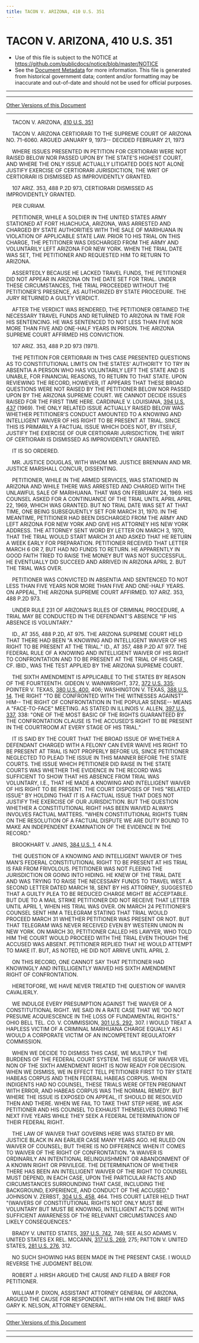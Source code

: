 ```yaml
---
title: TACON V. ARIZONA, 410 U.S. 351
---
```


# TACON V. ARIZONA, 410 U.S. 351

* Use of this file is subject to the NOTICE at https://github.com/publicdocs/notice/blob/master/NOTICE
* See the [Document Metadata](../../../index.md) for more information.
  This file is generated from historical government data; content and/or formatting may be inaccurate and out-of-date and should not be used for official purposes.

----------
----------

[Other Versions of this Document](https://publicdocs.github.io/go/links?ns=uslm-x&ref=%2Fus%2Fcourts%2Fscotus%2FusReporter%2F410%2F351)

----------

    TACON V. ARIZONA, [410 U.S. 351][/us/courts/scotus/usReporter/410/351]

    TACON V. ARIZONA CERTIORARI TO THE SUPREME COURT OF ARIZONA NO. 71-6060.  ARGUED JANUARY 9, 1973-- DECIDED FEBRUARY 21, 1973

    WHERE ISSUES PRESENTED IN PETITION FOR CERTIORARI WERE NOT RAISED BELOW NOR PASSED UPON BY THE STATE'S HIGHEST COURT, AND WHERE THE ONLY ISSUE ACTUALLY LITIGATED DOES NOT ALONE JUSTIFY EXERCISE OF CERTIORARI JURISDICTION, THE WRIT OF CERTIORARI IS DISMISSED AS IMPROVIDENTLY GRANTED.

    107 ARIZ. 353, 488 P.2D 973, CERTIORARI DISMISSED AS IMPROVIDENTLY GRANTED.

    PER CURIAM.

    PETITIONER, WHILE A SOLDIER IN THE UNITED STATES ARMY STATIONED AT FORT HUACHUCA, ARIZONA, WAS ARRESTED AND CHARGED BY STATE AUTHORITIES WITH THE SALE OF MARIHUANA IN VIOLATION OF APPLICABLE STATE LAW.  PRIOR TO HIS TRIAL ON THIS CHARGE, THE PETITIONER WAS DISCHARGED FROM THE ARMY AND VOLUNTARILY LEFT ARIZONA FOR NEW YORK.  WHEN THE TRIAL DATE WAS SET, THE PETITIONER AND REQUESTED HIM TO RETURN TO ARIZONA.

    ASSERTEDLY BECAUSE HE LACKED TRAVEL FUNDS, THE PETITIONER DID NOT APPEAR IN ARIZONA ON THE DATE SET FOR TRIAL.  UNDER THESE CIRCUMSTANCES, THE TRIAL PROCEEDED WITHOUT THE PETITIONER'S PRESENCE, AS AUTHORIZED BY STATE PROCEDURE.  THE JURY RETURNED A GUILTY VERDICT.

    AFTER THE VERDICT WAS RENDERED, THE PETITIONER OBTAINED THE NECESSARY TRAVEL FUNDS AND RETURNED TO ARIZONA IN TIME FOR HIS SENTENCING.  HE WAS SENTENCED TO NOT LESS THAN FIVE NOR MORE THAN FIVE AND ONE-HALF YEARS IN PRISON.  THE ARIZONA SUPREME COURT AFFIRMED HIS CONVICTION.

    107 ARIZ. 353, 488 P.2D 973 (1971).

    THE PETITION FOR CERTIORARI IN THIS CASE PRESENTED QUESTIONS AS TO CONSTITUTIONAL LIMITS ON THE STATES' AUTHORITY TO TRY IN ABSENTIA A PERSON WHO HAS VOLUNTARILY LEFT THE STATE AND IS UNABLE, FOR FINANCIAL REASONS, TO RETURN TO THAT STATE.  UPON REVIEWING THE RECORD, HOWEVER, IT APPEARS THAT THESE BROAD QUESTIONS WERE NOT RAISED BY THE PETITIONER BELOW NOR PASSED UPON BY THE ARIZONA SUPREME COURT.  WE CANNOT DECIDE ISSUES RAISED FOR THE FIRST TIME HERE.  CARDINALE V. LOUISIANA, [394 U.S. 437][/us/courts/scotus/usReporter/394/437] (1969).  THE ONLY RELATED ISSUE ACTUALLY RAISED BELOW WAS WHETHER PETITIONER'S CONDUCT AMOUNTED TO A KNOWING AND INTELLIGENT WAIVER OF HIS RIGHT TO BE PRESENT AT TRIAL.  SINCE THIS IS PRIMARILY A FACTUAL ISSUE WHICH DOES NOT, BY ITSELF, JUSTIFY THE EXERCISE OF OUR CERTIORARI JURISDICTION, THE WRIT OF CERTIORARI IS DISMISSED AS IMPROVIDENTLY GRANTED.

    IT IS SO ORDERED.

    MR. JUSTICE DOUGLAS, WITH WHOM MR. JUSTICE BRENNAN AND MR. JUSTICE MARSHALL CONCUR, DISSENTING.

    PETITIONER, WHILE IN THE ARMED SERVICES, WAS STATIONED IN ARIZONA AND WHILE THERE WAS ARRESTED AND CHARGED WITH THE UNLAWFUL SALE OF MARIHUANA.  THAT WAS ON FEBRUARY 24, 1969.  HIS COUNSEL ASKED FOR A CONTINUANCE OF THE TRIAL UNTIL APRIL APRIL 22, 1969, WHICH WAS GRANTED.  BUT NO TRIAL DATE WAS SET AT THAT TIME, ONE BEING SUBSEQUENTLY SET FOR MARCH 31, 1970.  IN THE MEANTIME, PETITIONER HAD BEEN DISCHARGED FROM THE ARMY AND LEFT ARIZONA FOR NEW YORK AND GIVE HIS ATTORNEY HIS NEW YORK ADDRESS.  THE ATTORNEY SENT WORD BY LETTER ON MARCH 3, 1970, THAT THE TRIAL WOULD START MARCH 31 AND ASKED THAT HE RETURN A WEEK EARLY FOR PREPARATION.  PETITIONER RECEIVED THAT LETTER MARCH 6 OR 7, BUT HAD NO FUNDS TO RETURN.  HE APPARENTLY IN GOOD FAITH TRIED TO RAISE THE MONEY BUT WAS NOT SUCCESSFUL.  HE EVENTUALLY DID SUCCEED AND ARRIVED IN ARIZONA APRIL 2.  BUT THE TRIAL WAS OVER.

    PETITIONER WAS CONVICTED IN ABSENTIA AND SENTENCED TO NOT LESS THAN FIVE YEARS NOR MORE THAN FIVE AND ONE-HALF YEARS.  ON APPEAL, THE ARIZONA SUPREME COURT AFFIRMED.  107 ARIZ. 353, 488 P.2D 973.

    UNDER RULE 231 OF ARIZONA'S RULES OF CRIMINAL PROCEDURE, A TRIAL MAY BE CONDUCTED IN THE DEFENDANT'S ABSENCE "IF HIS ABSENCE IS VOLUNTARY."

    ID., AT 355, 488 P.2D, AT 975.  THE ARIZONA SUPREME COURT HELD THAT THERE HAD BEEN "A KNOWING AND INTELLIGENT WAIVER OF HIS RIGHT TO BE PRESENT AT THE TRIAL."  ID., AT 357, 488 P.2D AT 977.  THE FEDERAL RULE OF A KNOWING AND INTELLIGENT WAIVER OF HIS RIGHT TO CONFRONTATION AND TO BE PRESENT AT THE TRIAL OF HIS CASE, CF. IBID., WAS THE TEST APPLIED BY THE ARIZONA SUPREME COURT.

    THE SIXTH AMENDMENT IS APPLICABLE TO THE STATES BY REASON OF THE FOURTEENTH.  GIDEON V. WAINWRIGHT, 372, [372 U.S. 335][/us/courts/scotus/usReporter/372/335]; POINTER V. TEXAS, [380 U.S. 400][/us/courts/scotus/usReporter/380/400], 406; WASHINGTON V. TEXAS, [388 U.S. 14][/us/courts/scotus/usReporter/388/14].  THE RIGHT "TO BE CONFRONTED WITH THE WITNESSES AGAINST" HIM-- THE RIGHT OF CONFRONTATION IN THE POPULAR SENSE-- MEANS A "FACE-TO-FACE" MEETING.  AS STATED IN ILLINOIS V. ALLEN, [397 U.S. 337][/us/courts/scotus/usReporter/397/337], 338:  "ONE OF THE MOST BASIC OF THE RIGHTS GUARANTEED BY THE CONFRONTATION CLAUSE IS THE ACCUSED'S RIGHT TO BE PRESENT IN THE COURTROOM AT EVERY STAGE OF HIS TRIAL."

    IT IS SAID BY THE COURT THAT THE BROAD ISSUE OF WHETHER A DEFENDANT CHARGED WITH A FELONY CAN EVER WAIVE HIS RIGHT TO BE PRESENT AT TRIAL IS NOT PROPERLY BEFORE US, SINCE PETITIONER NEGLECTED TO PLEAD THE ISSUE IN THIS MANNER BEFORE THE STATE COURTS.  THE ISSUE WHICH PETITIONER DID RAISE IN THE STATE COURTS WAS WHETHER THE EVIDENCE IN THE RECORD WAS SUFFICIENT TO SHOW THAT HIS ABSENCE FROM TRIAL WAS VOLUNTARY, I.E., THAT HE MADE A KNOWING AND INTELLIGENT WAIVER OF HIS RIGHT TO BE PRESENT.  THE COURT DISPOSES OF THIS "RELATED ISSUE" BY HOLDING THAT IT IS A FACTUAL ISSUE THAT DOES NOT JUSTIFY THE EXERCISE OF OUR JURISDICTION.  BUT THE QUESTION WHETHER A CONSTITUTIONAL RIGHT HAS BEEN WAIVED ALWAYS INVOLVES FACTUAL MATTERS.  "WHEN CONSTITUTIONAL RIGHTS TURN ON THE RESOLUTION OF A FACTUAL DISPUTE WE ARE DUTY BOUND TO MAKE AN INDEPENDENT EXAMINATION OF THE EVIDENCE IN THE RECORD."

    BROOKHART V. JANIS, [384 U.S. 1][/us/courts/scotus/usReporter/384/1], 4 N.4.

    THE QUESTION OF A KNOWING AND INTELLIGENT WAIVER OF THIS MAN'S FEDERAL CONSTITUTIONAL RIGHT TO BE PRESENT AT HIS TRIAL IS FAR FROM FRIVOLOUS.  PETITIONER WAS NOT FLEEING THE JURISDICTION OR GOING INTO HIDING.  HE KNEW OF THE TRIAL DATE AND WAS TRYING TO RAISE THE NECESSARY FUNDS TO TRAVEL WEST.  A SECOND LETTER DATED MARCH 18, SENT BY HIS ATTORNEY, SUGGESTED THAT A GUILTY PLEA TO BE REDUCED CHARGE MIGHT BE ACCEPTABLE.  BUT DUE TO A MAIL STRIKE PETITIONER DID NOT RECEIVE THAT LETTER UNTIL APRIL 1, WHEN HIS TRIAL WAS OVER.  ON MARCH 24 PETITIONER'S COUNSEL SENT HIM A TELEGRAM STATING THAT TRIAL WOULD PROCEED MARCH 31 WHETHER PETITIONER WAS PRESENT OR NOT.  BUT THAT TELEGRAM WAS NEVER RECEIVED EVEN BY WESTERN UNION IN NEW YORK.  ON MARCH 30, PETITIONER CALLED HIS LAWYER, WHO TOLD HIM THE COURT WOULD PROCEED WITH THE TRIAL EVEN THOUGH THE ACCUSED WAS ABSENT.  PETITIONER REPLIED THAT HE WOULD ATTEMPT TO MAKE IT.  BUT, AS NOTED, HE DID NOT ARRIVE UNTIL APRIL 2.

    ON THIS RECORD, ONE CANNOT SAY THAT PETITIONER HAD KNOWINGLY AND INTELLIGENTLY WAIVED HIS SIXTH AMENDMENT RIGHT OF CONFRONTATION.

    HERETOFORE, WE HAVE NEVER TREATED THE QUESTION OF WAIVER CAVALIERLY.

    WE INDULGE EVERY PRESUMPTION AGAINST THE WAIVER OF A CONSTITUTIONAL RIGHT.  WE SAID IN A RATE CASE THAT WE "DO NOT PRESUME ACQUIESCENCE IN THE LOSS OF FUNDAMENTAL RIGHTS."  OHIO BELL TEL. CO. V. COMMISSION, [301 U.S. 292][/us/courts/scotus/usReporter/301/292], 307.  I WOULD TREAT A HAPLESS VICTIM OF A CRIMINAL MARIHUANA CHARGE EQUALLY AS I WOULD A CORPORATE VICTIM OF AN INCOMPETENT REGULATORY COMMISSION.

    WHEN WE DECIDE TO DISMISS THIS CASE, WE MULTIPLY THE BURDENS OF THE FEDERAL COURT SYSTEM.  THE ISSUE OF WAIVER VEL NON OF THE SIXTH AMENDMENT RIGHT IS NOW READY FOR DECISION.  WHEN WE DISMISS, WE IN EFFECT TELL PETITIONER FIRST TO TRY STATE HABEAS CORPUS AND THEN FEDERAL HABEAS CORPUS.  WHEN INDIGENTS HAD NO COUNSEL, THESE TRIALS WERE OFTEN PREGNANT WITH ERROR, AND HABEAS CORPUS WAS THE NORMAL REMEDY.  BUT WHERE THE ISSUE IS EXPOSED ON APPEAL, IT SHOULD BE RESOLVED THEN AND THERE.  WHEN WE FAIL TO TAKE THAT STEP HERE, WE ASK PETITIONER AND HIS COUNSEL TO EXHAUST THEMSELVES DURING THE NEXT FIVE YEARS WHILE THEY SEEK A FEDERAL DETERMINATION OF THEIR FEDERAL RIGHT.

    THE LAW OF WAIVER THAT GOVERNS HERE WAS STATED BY MR. JUSTICE BLACK IN AN EARLIER CASE MANY YEARS AGO.  HE RULED ON WAIVER OF COUNSEL; BUT THERE IS NO DIFFERENCE WHEN IT COMES TO WAIVER OF THE RIGHT OF CONFRONTATION.  "A WAIVER IS ORDINARILY AN INTENTIONAL RELINQUISHMENT OR ABANDONMENT OF A KNOWN RIGHT OR PRIVILEGE.  THE DETERMINATION OF WHETHER THERE HAS BEEN AN INTELLIGENT WAIVER OF THE RIGHT TO COUNSEL MUST DEPEND, IN EACH CASE, UPON THE PARTICULAR FACTS AND CIRCUMSTANCES SURROUNDING THAT CASE, INCLUDING THE BACKGROUND, EXPERIENCE, AND CONDUCT OF THE ACCUSED."  JOHNSON V. ZERBST, [304 U.S. 458][/us/courts/scotus/usReporter/304/458], 464.  THIS COURT LATER HELD THAT "(WAIVERS OF CONSTITUTIONAL RIGHTS NOT ONLY MUST BE VOLUNTARY BUT MUST BE KNOWING, INTELLIGENT ACTS DONE WITH SUFFICIENT AWARENESS OF THE RELEVANT CIRCUMSTANCES AND LIKELY CONSEQUENCES."

    BRADY V. UNITED STATES, [397 U.S. 742][/us/courts/scotus/usReporter/397/742], 748; SEE ALSO ADAMS V. UNITED STATES EX REL. MCCANN, [317 U.S. 269][/us/courts/scotus/usReporter/317/269], 275; PATTON V. UNITED STATES, [281 U.S. 276][/us/courts/scotus/usReporter/281/276], 312.

    NO SUCH SHOWING HAS BEEN MADE IN THE PRESENT CASE.  I WOULD REVERSE THE JUDGMENT BELOW.

    ROBERT J. HIRSH ARGUED THE CAUSE AND FILED A BRIEF FOR PETITIONER.

    WILLIAM P. DIXON, ASSISTANT ATTORNEY GENERAL OF ARIZONA, ARGUED THE CAUSE FOR RESPONDENT.  WITH HIM ON THE BRIEF WAS GARY K. NELSON, ATTORNEY GENERAL.

----------

[Other Versions of this Document](https://publicdocs.github.io/go/links?ns=uslm-x&ref=%2Fus%2Fcourts%2Fscotus%2FusReporter%2F410%2F351)

----------
----------

[/us/courts/scotus/usReporter/410/351]: https://publicdocs.github.io/go/links?ns=uslm-x&ref=%2Fus%2Fcourts%2Fscotus%2FusReporter%2F410%2F351
[/us/courts/scotus/usReporter/394/437]: https://publicdocs.github.io/go/links?ns=uslm-x&ref=%2Fus%2Fcourts%2Fscotus%2FusReporter%2F394%2F437
[/us/courts/scotus/usReporter/372/335]: https://publicdocs.github.io/go/links?ns=uslm-x&ref=%2Fus%2Fcourts%2Fscotus%2FusReporter%2F372%2F335
[/us/courts/scotus/usReporter/380/400]: https://publicdocs.github.io/go/links?ns=uslm-x&ref=%2Fus%2Fcourts%2Fscotus%2FusReporter%2F380%2F400
[/us/courts/scotus/usReporter/388/14]: https://publicdocs.github.io/go/links?ns=uslm-x&ref=%2Fus%2Fcourts%2Fscotus%2FusReporter%2F388%2F14
[/us/courts/scotus/usReporter/397/337]: https://publicdocs.github.io/go/links?ns=uslm-x&ref=%2Fus%2Fcourts%2Fscotus%2FusReporter%2F397%2F337
[/us/courts/scotus/usReporter/384/1]: https://publicdocs.github.io/go/links?ns=uslm-x&ref=%2Fus%2Fcourts%2Fscotus%2FusReporter%2F384%2F1
[/us/courts/scotus/usReporter/301/292]: https://publicdocs.github.io/go/links?ns=uslm-x&ref=%2Fus%2Fcourts%2Fscotus%2FusReporter%2F301%2F292
[/us/courts/scotus/usReporter/304/458]: https://publicdocs.github.io/go/links?ns=uslm-x&ref=%2Fus%2Fcourts%2Fscotus%2FusReporter%2F304%2F458
[/us/courts/scotus/usReporter/397/742]: https://publicdocs.github.io/go/links?ns=uslm-x&ref=%2Fus%2Fcourts%2Fscotus%2FusReporter%2F397%2F742
[/us/courts/scotus/usReporter/317/269]: https://publicdocs.github.io/go/links?ns=uslm-x&ref=%2Fus%2Fcourts%2Fscotus%2FusReporter%2F317%2F269
[/us/courts/scotus/usReporter/281/276]: https://publicdocs.github.io/go/links?ns=uslm-x&ref=%2Fus%2Fcourts%2Fscotus%2FusReporter%2F281%2F276


